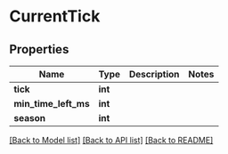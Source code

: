 # CurrentTick

## Properties
Name | Type | Description | Notes
------------ | ------------- | ------------- | -------------
**tick** | **int** |  | 
**min_time_left_ms** | **int** |  | 
**season** | **int** |  | 

[[Back to Model list]](../README.md#documentation-for-models) [[Back to API list]](../README.md#documentation-for-api-endpoints) [[Back to README]](../README.md)

